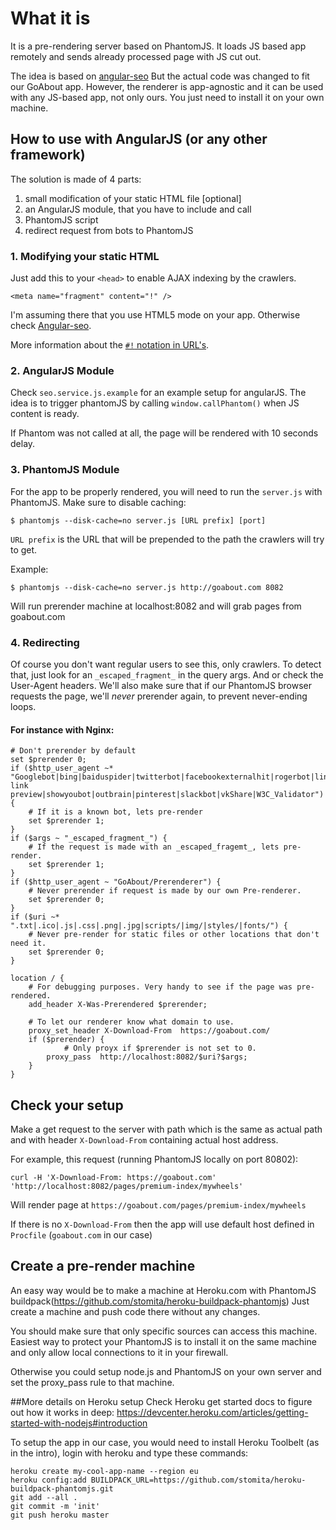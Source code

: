 # What it is


It is a pre-rendering server based on PhantomJS. It loads JS based app
remotely and sends already processed page with JS cut out.

The idea is based on [angular-seo](https://github.com/steeve/angular-seo)
But the actual code was changed to fit our GoAbout app. However,
the renderer is app-agnostic and it can be used with any JS-based app,
not only ours. You just need to install it on your own machine.


## How to use with AngularJS (or any other framework)

The solution is made of 4 parts:

1. small modification of your static HTML file [optional]
2. an AngularJS module, that you have to include and call
3. PhantomJS script
4. redirect request from bots to PhantomJS

### 1. Modifying your static HTML

Just add this to your `<head>` to enable AJAX indexing by the crawlers.

	<meta name="fragment" content="!" />

I'm assuming there that you use HTML5 mode on your app. Otherwise check
[Angular-seo](https://github.com/steeve/angular-seo).

More information about the [`#!` notation in URL's](https://support.google.com/webmasters/answer/174992?hl=en).

### 2. AngularJS Module


Check `seo.service.js.example` for an example setup for angularJS. The
idea is to trigger phantomJS by calling `window.callPhantom()` when JS
content is ready.

If Phantom was not called at all, the page will be rendered with 10
seconds delay.

### 3. PhantomJS Module

For the app to be properly rendered, you will need to run the
`server.js` with PhantomJS. Make sure to disable caching:

	$ phantomjs --disk-cache=no server.js [URL prefix] [port]

`URL prefix` is the URL that will be prepended to the path the crawlers
will try to get.

Example:


	$ phantomjs --disk-cache=no server.js http://goabout.com 8082


Will run prerender machine at localhost:8082 and will grab pages from
goabout.com

### 4. Redirecting


Of course you don't want regular users to see this, only crawlers. To
detect that, just look for an `_escaped_fragment_` in the query args.
And or check the User-Agent headers. We'll also make sure that if our
PhantomJS browser requests the page, we'll _never_ prerender again, to
prevent never-ending loops.

#### For instance with Nginx:


	# Don't prerender by default
	set $prerender 0;
	if ($http_user_agent ~* "Googlebot|bing|baiduspider|twitterbot|facebookexternalhit|rogerbot|linkedinbot|embedly|quora link preview|showyoubot|outbrain|pinterest|slackbot|vkShare|W3C_Validator") {
		# If it is a known bot, lets pre-render
		set $prerender 1;
	}
	if ($args ~ "_escaped_fragment_") {
		# If the request is made with an _escaped_fragemt_, lets pre-render.
		set $prerender 1;
	}
	if ($http_user_agent ~ "GoAbout/Prerenderer") {
		# Never prerender if request is made by our own Pre-renderer.
		set $prerender 0;
	}
	if ($uri ~* ".txt|.ico|.js|.css|.png|.jpg|scripts/|img/|styles/|fonts/") {
		# Never pre-render for static files or other locations that don't need it.
		set $prerender 0;
	}

	location / {
		# For debugging purposes. Very handy to see if the page was pre-rendered.
		add_header X-Was-Prerendered $prerender;

		# To let our renderer know what domain to use.
		proxy_set_header X-Download-From  https://goabout.com/
		if ($prerender) {
				# Only proyx if $prerender is not set to 0.
			proxy_pass  http://localhost:8082/$uri?$args;
		}
	}



## Check your setup

Make a get request to the server with path which is the same as actual
path and with header `X-Download-From` containing actual host address.

For example, this request (running PhantomJS locally on port 80802):

	curl -H 'X-Download-From: https://goabout.com' 'http://localhost:8082/pages/premium-index/mywheels'

Will render page at `https://goabout.com/pages/premium-index/mywheels`

If there is no `X-Download-From` then the app will use default host
defined in `Procfile` (`goabout.com` in our case)

## Create a pre-render machine

An easy way would be to make a machine at Heroku.com with PhantomJS
buildpack(https://github.com/stomita/heroku-buildpack-phantomjs) Just
create a machine and push code there without any changes.

You should make sure that only specific sources can access this machine.
Easiest way to protect your PhantomJS is to install it on the same
machine and only allow local connections to it in your firewall.

Otherwise you could setup node.js and PhantomJS on your own server and
set the proxy_pass rule to that machine.


##More details on Heroku setup
Check Heroku get started docs to figure out how it works in deep:
https://devcenter.heroku.com/articles/getting-started-with-nodejs#introduction

To setup the app in our case, you would need to install Heroku Toolbelt (as in the intro), login with heroku and type these commands:
```
heroku create my-cool-app-name --region eu
heroku config:add BUILDPACK_URL=https://github.com/stomita/heroku-buildpack-phantomjs.git
git add --all .
git commit -m 'init'
git push heroku master
```
